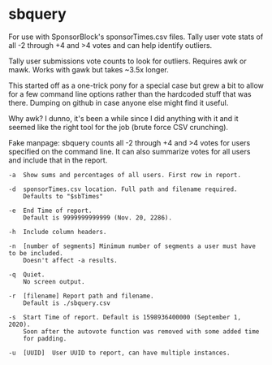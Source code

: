# sbquery
For use with SponsorBlock's sponsorTimes.csv files. Tally user vote stats of all -2 through +4 and >4 votes and can help identify outliers. 

Tally user submissions vote counts to look for outliers.
Requires awk or mawk. Works with gawk but takes ~3.5x longer. 

This started off as a one-trick pony for a special case but grew a bit to allow 
for a few command line options rather than the hardcoded stuff that was there. 
Dumping on github in case anyone else might find it useful.

Why awk? I dunno, it's been a while since I did anything with it and it seemed 
like the right tool for the job (brute force CSV crunching).

Fake manpage:
sbquery counts all -2 through +4 and >4 votes for users specified on the command line.
     It can also summarize votes for all users and include that in the report.

    -a  Show sums and percentages of all users. First row in report.

    -d  sponsorTimes.csv location. Full path and filename required.
        Defaults to "$sbTimes"

    -e  End Time of report. 
        Default is 9999999999999 (Nov. 20, 2286).

    -h  Include column headers.

    -n  [number of segments] Minimum number of segments a user must have to be included. 
        Doesn't affect -a results.

    -q  Quiet. 
        No screen output.

    -r  [filename] Report path and filename. 
        Default is ./sbquery.csv

    -s  Start Time of report. Default is 1598936400000 (September 1, 2020).
        Soon after the autovote function was removed with some added time
        for padding.

    -u  [UUID]  User UUID to report, can have multiple instances.
